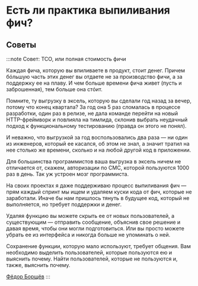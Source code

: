 # Есть ли практика выпиливания фич?

## Советы
:::note Совет: TCO, или полная стоимость фичи

Каждая фича, которую вы впиливаете в продукт, стоит денег. Причем бóльшую часть этих денег вы отдаете не за производство фичи, а за поддержку ее на плаву. И чем больше времени фича живет (пусть и заброшенная), тем больше она стóит.

Помните, ту выгрузку в эксель, которую вы сделали год назад за вечер, потому что конец квартала? За год она 5 раз сломалась в процессе разработки, один раз в релизе, не дала команде перейти на новый HTTP-фреймворк и повлияла на тимлида, склонив выбрать неудачный подход к функциональному тестированию (правда он этого не понял).

И неважно, что выгрузкой за год воспользовались два раза — ни один из инженеров, который ее касался, об этом не знал, а значит тратил на нее столько же времени, сколько и на любой другой код в приложении.

Для большинства программистов ваша выгрузка в эксель ничем не отличается от, скажем, авторизации по СМС, которой пользуются 1000 раз в день. Так уж устроен мозг программиста.

На своих проектах я даже поддерживаю процесс выпиливания фич — прям каждый спринт мы ищем и удаляем куски кода от фич, которые не заработали. Иначе бы нам пришлось тянуть в будущее код, который не выполняется, но требует поддержки и денег.

Удаляя функцию вы можете скрыть ее от новых пользователей, а существующим — отправить сообщение, объяснив свое решение и давая время, чтобы они могли подготовиться. Или вы просто можете убрать ее из интерфейса и никогда больше не упоминать о ней.

Сохранение функции, которую мало используют, требует общения. Вам необходимо выделить пользователей, которые пользуются ею и выяснить почему. Найти пользователей, которые не пользуются и, также, выяснить почему.

[Фёдор Борщёв](https://t.me/pmdaily/201)
:::
